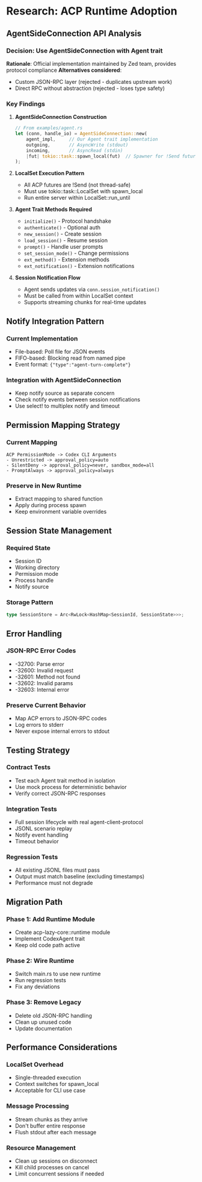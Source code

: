 # Research: ACP Runtime Adoption

## AgentSideConnection API Analysis

### Decision: Use AgentSideConnection with Agent trait

**Rationale**: Official implementation maintained by Zed team, provides protocol compliance
**Alternatives considered**:

- Custom JSON-RPC layer (rejected - duplicates upstream work)
- Direct RPC without abstraction (rejected - loses type safety)

### Key Findings

1. **AgentSideConnection Construction**

   ```rust
   // From examples/agent.rs
   let (conn, handle_io) = AgentSideConnection::new(
       agent_impl,     // Our Agent trait implementation
       outgoing,       // AsyncWrite (stdout)
       incoming,       // AsyncRead (stdin)
       |fut| tokio::task::spawn_local(fut)  // Spawner for !Send futures
   );
   ```

2. **LocalSet Execution Pattern**
   - All ACP futures are !Send (not thread-safe)
   - Must use tokio::task::LocalSet with spawn_local
   - Run entire server within LocalSet::run_until

3. **Agent Trait Methods Required**
   - `initialize()` - Protocol handshake
   - `authenticate()` - Optional auth
   - `new_session()` - Create session
   - `load_session()` - Resume session
   - `prompt()` - Handle user prompts
   - `set_session_mode()` - Change permissions
   - `ext_method()` - Extension methods
   - `ext_notification()` - Extension notifications

4. **Session Notification Flow**
   - Agent sends updates via `conn.session_notification()`
   - Must be called from within LocalSet context
   - Supports streaming chunks for real-time updates

## Notify Integration Pattern

### Current Implementation

- File-based: Poll file for JSON events
- FIFO-based: Blocking read from named pipe
- Event format: `{"type":"agent-turn-complete"}`

### Integration with AgentSideConnection

- Keep notify source as separate concern
- Check notify events between session notifications
- Use select! to multiplex notify and timeout

## Permission Mapping Strategy

### Current Mapping

```text
ACP PermissionMode -> Codex CLI Arguments
- Unrestricted -> approval_policy=auto
- SilentDeny -> approval_policy=never, sandbox_mode=all
- PromptAlways -> approval_policy=always
```

### Preserve in New Runtime

- Extract mapping to shared function
- Apply during process spawn
- Keep environment variable overrides

## Session State Management

### Required State

- Session ID
- Working directory
- Permission mode
- Process handle
- Notify source

### Storage Pattern

```rust
type SessionStore = Arc<RwLock<HashMap<SessionId, SessionState>>>;
```

## Error Handling

### JSON-RPC Error Codes

- -32700: Parse error
- -32600: Invalid request
- -32601: Method not found
- -32602: Invalid params
- -32603: Internal error

### Preserve Current Behavior

- Map ACP errors to JSON-RPC codes
- Log errors to stderr
- Never expose internal errors to stdout

## Testing Strategy

### Contract Tests

- Test each Agent trait method in isolation
- Use mock process for deterministic behavior
- Verify correct JSON-RPC responses

### Integration Tests

- Full session lifecycle with real agent-client-protocol
- JSONL scenario replay
- Notify event handling
- Timeout behavior

### Regression Tests

- All existing JSONL files must pass
- Output must match baseline (excluding timestamps)
- Performance must not degrade

## Migration Path

### Phase 1: Add Runtime Module

- Create acp-lazy-core::runtime module
- Implement CodexAgent trait
- Keep old code path active

### Phase 2: Wire Runtime

- Switch main.rs to use new runtime
- Run regression tests
- Fix any deviations

### Phase 3: Remove Legacy

- Delete old JSON-RPC handling
- Clean up unused code
- Update documentation

## Performance Considerations

### LocalSet Overhead

- Single-threaded execution
- Context switches for spawn_local
- Acceptable for CLI use case

### Message Processing

- Stream chunks as they arrive
- Don't buffer entire response
- Flush stdout after each message

### Resource Management

- Clean up sessions on disconnect
- Kill child processes on cancel
- Limit concurrent sessions if needed
